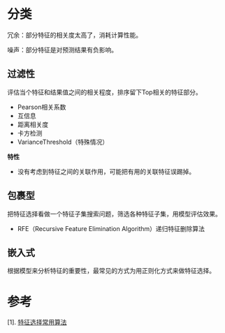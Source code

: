 # 分类

冗余：部分特征的相关度太高了，消耗计算性能。

噪声：部分特征是对预测结果有负影响。

## 过滤性

评估当个特征和结果值之间的相关程度，排序留下Top相关的特征部分。

- Pearson相关系数
- 互信息
- 距离相关度
- 卡方检测
- VarianceThreshold（特殊情况）

**特性**

- 没有考虑到特征之间的关联作用，可能把有用的关联特征误踢掉。

## 包裹型

把特征选择看做一个特征子集搜索问题，筛选各种特征子集，用模型评估效果。

- RFE（Recursive Feature Elimination Algorithm）递归特征删除算法

## 嵌入式

根据模型来分析特征的重要性，最常见的方式为用正则化方式来做特征选择。

# 参考

[1]. [特征选择常用算法](https://www.cnblogs.com/heaad/archive/2011/01/02/1924088.html)



